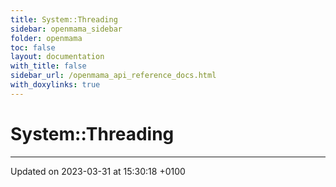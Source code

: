 ```yaml
---
title: System::Threading
sidebar: openmama_sidebar
folder: openmama
toc: false
layout: documentation
with_title: false
sidebar_url: /openmama_api_reference_docs.html
with_doxylinks: true
---
```


# System::Threading








-------------------------------

Updated on 2023-03-31 at 15:30:18 +0100
